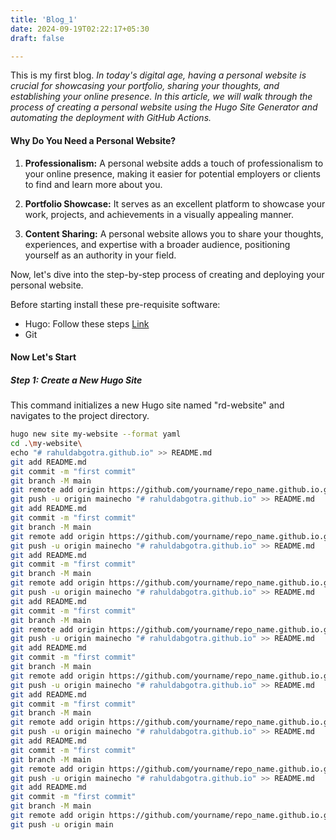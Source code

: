 ```yaml
---
title: 'Blog_1'
date: 2024-09-19T02:22:17+05:30
draft: false

---
```


This is my first blog.
*In today's digital age, having a personal website is crucial for showcasing your portfolio, sharing your thoughts, and establishing your online presence. In this article, we will walk through the process of creating a personal website using the Hugo Site Generator and automating the deployment with GitHub Actions.*

#### Why Do You Need a Personal Website?

1. **Professionalism:** A personal website adds a touch of professionalism to your online presence, making it easier for potential employers or clients to find and learn more about you.

2. **Portfolio Showcase:** It serves as an excellent platform to showcase your work, projects, and achievements in a visually appealing manner.

3. **Content Sharing:** A personal website allows you to share your thoughts, experiences, and expertise with a broader audience, positioning yourself as an authority in your field.

Now, let's dive into the step-by-step process of creating and deploying your personal website.

Before starting install these pre-requisite software:

- Hugo: Follow these steps [Link](https://gohugo.io/installation/)
- Git

#### Now Let's Start

##### Step 1: Create a New Hugo Site

This command initializes a new Hugo site named "rd-website" and navigates to the project directory.

```bash
hugo new site my-website --format yaml
cd .\my-website\
echo "# rahuldabgotra.github.io" >> README.md
git add README.md
git commit -m "first commit"
git branch -M main
git remote add origin https://github.com/yourname/repo_name.github.io.git
git push -u origin mainecho "# rahuldabgotra.github.io" >> README.md
git add README.md
git commit -m "first commit"
git branch -M main
git remote add origin https://github.com/yourname/repo_name.github.io.git
git push -u origin mainecho "# rahuldabgotra.github.io" >> README.md
git add README.md
git commit -m "first commit"
git branch -M main
git remote add origin https://github.com/yourname/repo_name.github.io.git
git push -u origin mainecho "# rahuldabgotra.github.io" >> README.md
git add README.md
git commit -m "first commit"
git branch -M main
git remote add origin https://github.com/yourname/repo_name.github.io.git
git push -u origin mainecho "# rahuldabgotra.github.io" >> README.md
git add README.md
git commit -m "first commit"
git branch -M main
git remote add origin https://github.com/yourname/repo_name.github.io.git
git push -u origin mainecho "# rahuldabgotra.github.io" >> README.md
git add README.md
git commit -m "first commit"
git branch -M main
git remote add origin https://github.com/yourname/repo_name.github.io.git
git push -u origin mainecho "# rahuldabgotra.github.io" >> README.md
git add README.md
git commit -m "first commit"
git branch -M main
git remote add origin https://github.com/yourname/repo_name.github.io.git
git push -u origin mainecho "# rahuldabgotra.github.io" >> README.md
git add README.md
git commit -m "first commit"
git branch -M main
git remote add origin https://github.com/yourname/repo_name.github.io.git
git push -u origin main
```
